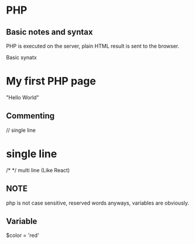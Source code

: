 # PHP
## Basic notes and syntax

PHP is executed on the server, plain HTML result is sent to the browser.

Basic synatx

  <!DOCTYPE html>
  <html>
  <body>

  <h1>My first PHP page</h1>

  <?php
  echo "Hello World!";
  ?>

  </body>
  </html>

"Hello World"

## Commenting

  // single line
  # single line
  /* */ multi line (Like React)

## NOTE
php is not case sensitive, reserved words anyways, variables are obviously.

## Variable

  $color  = 'red'



